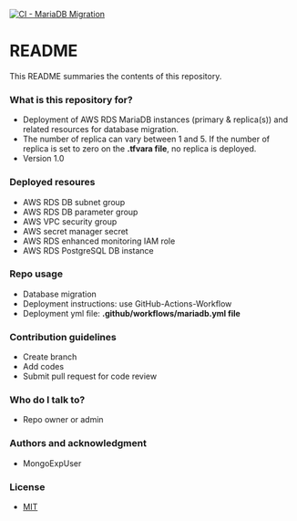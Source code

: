 [![CI - MariaDB Migration](https://github.com/MongoExpUser/AWS-RDS-MariaDB-Migration/actions/workflows/mariadb.yml/badge.svg)](https://github.com/MongoExpUser/AWS-RDS-MariaDB-Migration/actions/workflows/mariadb.yml)
# README #

This README summaries the contents of this repository.

### What is this repository for? ###
* Deployment of AWS RDS MariaDB instances (primary & replica(s)) and related resources for database migration.
* The number of replica can vary between 1 and 5. If the number of replica is set to zero on the **.tfvara file**, no replica is deployed.
* Version 1.0

### Deployed resoures ###
* AWS RDS DB subnet group
* AWS RDS DB parameter group
* AWS VPC security group 
* AWS secret manager secret
* AWS RDS enhanced monitoring IAM role 
* AWS RDS PostgreSQL DB instance 

### Repo usage ###
* Database migration
* Deployment instructions: use GitHub-Actions-Workflow
* Deployment yml file: **.github/workflows/mariadb.yml file** 

### Contribution guidelines ###
* Create branch
* Add codes
* Submit pull request for code review

### Who do I talk to? ###
* Repo owner or admin


### Authors and acknowledgment
* MongoExpUser

###  License

 * [MIT](https://github.com/MongoExpUser/AWS-RDS-MariaDB-Migration/blob/main/LICENSE)
